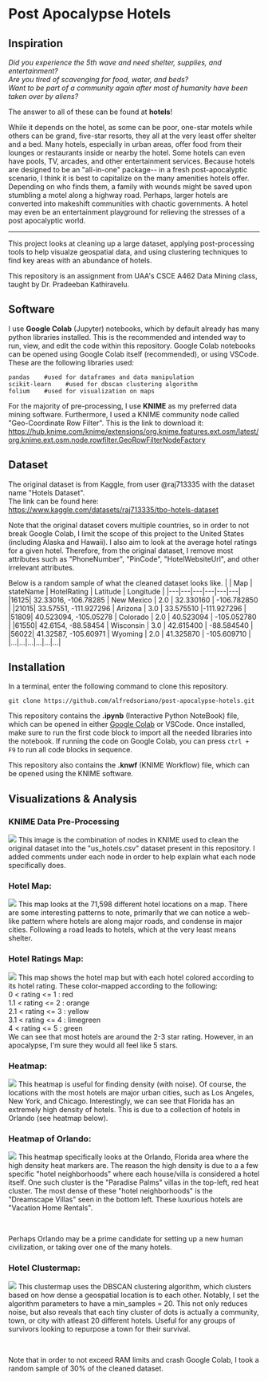 # Post Apocalypse Hotels
## Inspiration
*Did you experience the 5th wave and need shelter, supplies, and entertainment?*  
*Are you tired of scavenging for food, water, and beds?*  
*Want to be part of a community again after most of humanity have been taken over by aliens?*  

The answer to all of these can be found at **hotels**!

While it depends on the hotel, as some can be poor, one-star motels while others can be grand, five-star resorts,
they all at the very least offer shelter and a bed. Many hotels, especially in urban areas, offer food from their lounges or restaurants
inside or nearby the hotel. Some hotels can even have pools, TV, arcades, and other entertainment services. Because hotels are designed to be an
"all-in-one" package-- in a fresh post-apocalyptic scenario, I think it is best to capitalize on the many amenities hotels offer. Depending on who finds them, 
a family with wounds might be saved upon stumbling a motel along a highway road. Perhaps, larger hotels are converted into makeshift communities with chaotic governments. 
A hotel may even be an entertainment playground for relieving the stresses of a post apocalyptic world.

---

This project looks at cleaning up a large dataset, applying post-processing tools to help visualze geospatial data, and using clustering techniques
to find key areas with an abundance of hotels. 

This repository is an assignment from UAA's CSCE A462 Data Mining class,
taught by Dr. Pradeeban Kathiravelu.

## Software
I use **Google Colab** (Jupyter) notebooks, which by default already has many python libraries installed. This is the recommended and intended way to run, view, and edit the code within this repository. Google Colab notebooks can be opened
using Google Colab itself (recommended), or using VSCode. These are the following libraries used:
```
pandas    #used for dataframes and data manipulation
scikit-learn    #used for dbscan clustering algorithm
folium    #used for visualization on maps
```

For the majority of pre-processing, I use **KNIME** as my preferred data mining software. Furthermore, I used a KNIME community node called "Geo-Coordinate Row Filter". 
This is the link to download it: https://hub.knime.com/knime/extensions/org.knime.features.ext.osm/latest/org.knime.ext.osm.node.rowfilter.GeoRowFilterNodeFactory

## Dataset
The original dataset is from Kaggle, from user @raj713335 with the dataset name "Hotels Dataset".  
The link can be found here: 
https://www.kaggle.com/datasets/raj713335/tbo-hotels-dataset  

Note that the original dataset covers multiple countries, so in order to not break Google Colab, I limit the scope
of this project to the United States (including Alaska and Hawaii). I also aim to look at the average hotel ratings
for a given hotel. Therefore, from the original dataset, I remove most attributes such as
"PhoneNumber", "PinCode", "HotelWebsiteUrl", and other irrelevant attributes.  

Below is a random sample of what the cleaned dataset looks like.
|  | Map | stateName | HotelRating |  Latitude |  Longitude |
|---|---|---|---|---|---|
|16125| 32.33016, -106.78285 | New Mexico | 2.0 | 32.330160 | -106.782850 |
|21015| 33.57551, -111.927296  | Arizona | 3.0 | 33.575510 |-111.927296 |
|51809| 40.523094, -105.05278  | Colorado | 2.0 | 40.523094 | -105.052780 |
|61550| 42.6154, -88.58454 | Wisconsin | 3.0 | 42.615400 | -88.584540 |
|56022| 41.32587, -105.60971  | Wyoming | 2.0 | 41.325870 | -105.609710 |
|...|...|...|...|...|...|

## Installation
In a terminal, enter the following command to clone this repository.
```
git clone https://github.com/alfredsoriano/post-apocalypse-hotels.git
```
This repository contains the **.ipynb** (Interactive Python NoteBook) file, which can be opened in either
[Google Colab](https://colab.research.google.com/) or VSCode. Once installed, make sure to run the first code block
to import all the needed libraries into the notebook. If running the code on Google Colab, you can press `ctrl + F9`
to run all code blocks in sequence.

This repository also contains the **.knwf** (KNIME Workflow) file, which can be opened using the KNIME software.

## Visualizations & Analysis
### KNIME Data Pre-Processing
<img src='./images/knime_data_cleaning.jpg'>
This image is the combination of nodes in KNIME used to clean the original dataset into the "us_hotels.csv" dataset present in this
repository. I added comments under each node in order to help explain what each node specifically does.

### Hotel Map:
<img src='./images/hotel_map.png'>
This map looks at the 71,598 different hotel locations on a map. There are some interesting patterns to note,
primarily that we can notice a web-like pattern where hotels are along major roads, and condense in major cities.
Following a road leads to hotels, which at the very least means shelter.

### Hotel Ratings Map:
<img src='./images/hotel_ratings_map.png'>
This map shows the hotel map but with each hotel colored according to its hotel rating.
These color-mapped according to the following:    <br>
0 < rating <= 1 : red  <br>
1.1 < rating <= 2 : orange  <br>
2.1 < rating <= 3 : yellow  <br>
3.1 < rating <= 4 : limegreen  <br>
4 < rating <= 5 : green  <br>
We can see that most hotels are around the 2-3 star rating. However, in an apocalypse, I'm sure they would all feel like 5 stars.

### Heatmap:
<img src='./images/hotel_heatmap.png'>
This heatmap is useful for finding density (with noise). Of course, the locations with the most hotels are major urban cities,
such as Los Angeles, New York, and Chicago. Interestingly, we can see that Florida has an
extremely high density of hotels. This is due to a collection of hotels in Orlando (see heatmap below).

### Heatmap of Orlando:
<img src='./images/hotel_heatmap_orlando.png'>
This heatmap specifically looks at the Orlando, Florida area where the high density heat markers are. The reason the 
high density is due to a a few specific "hotel neighborhoods" where each house/villa is considered a hotel itself.
One such cluster is the "Paradise Palms" villas in the top-left, red heat cluster. The most dense of these "hotel neighborhoods"
is the "Dreamscape Villas" seen in the bottom left. These luxurious hotels are "Vacation Home Rentals".  

&nbsp;

Perhaps Orlando may be a prime candidate for setting up a new human civilization, or taking over one of the many hotels.

### Hotel Clustermap:
<img src='./images/hotel_clustermap.png'>
This clustermap uses the DBSCAN clustering algorithm, which clusters based on how dense a geospatial location is to each other.
Notably, I set the algorithm parameters to have a min_samples = 20. This not only reduces noise, but also reveals that each tiny
cluster of dots is actually a community, town, or city with atleast 20 different hotels. Useful for any groups of survivors looking
to repurpose a town for their survival.   

&nbsp;

Note that in order to not exceed RAM limits and crash Google Colab, I took a random sample of 30% of the cleaned dataset.


